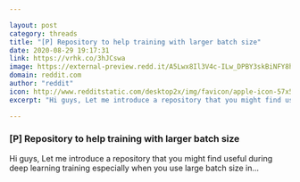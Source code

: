 ```yaml
---

layout: post
category: threads
title: "[P] Repository to help training with larger batch size"
date: 2020-08-29 19:17:31
link: https://vrhk.co/3hJCswa
image: https://external-preview.redd.it/A5Lwx8Il3V4c-ILw_DPBY3skBiNFY8hxZ2Cg7k6y4cI.jpg?width=247&height=129.319371728&auto=webp&crop=247:129.319371728,smart&s=2a03ccc3b70119b90a3d71965c7ff76f828f4966
domain: reddit.com
author: "reddit"
icon: http://www.redditstatic.com/desktop2x/img/favicon/apple-icon-57x57.png
excerpt: "Hi guys, Let me introduce a repository that you might find useful during deep learning training especially when you use large batch size in..."

---
```


### [P] Repository to help training with larger batch size

Hi guys, Let me introduce a repository that you might find useful during deep learning training especially when you use large batch size in...